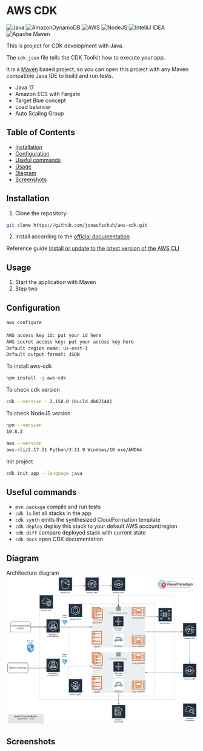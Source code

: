# AWS CDK 

![Java](https://img.shields.io/badge/java-%23ED8B00.svg?style=for-the-badge&logo=openjdk&logoColor=white)
![AmazonDynamoDB](https://img.shields.io/badge/Amazon%20DynamoDB-4053D6?style=for-the-badge&logo=Amazon%20DynamoDB&logoColor=white)
![AWS](https://img.shields.io/badge/AWS-%23FF9900.svg?style=for-the-badge&logo=amazon-aws&logoColor=white)
![NodeJS](https://img.shields.io/badge/node.js-6DA55F?style=for-the-badge&logo=node.js&logoColor=white)
![IntelliJ IDEA](https://img.shields.io/badge/IntelliJIDEA-000000.svg?style=for-the-badge&logo=intellij-idea&logoColor=white)
![Apache Maven](https://img.shields.io/badge/Apache%20Maven-C71A36?style=for-the-badge&logo=Apache%20Maven&logoColor=white)

This is project for CDK development with Java.

The `cdk.json` file tells the CDK Toolkit how to execute your app.

It is a [Maven](https://maven.apache.org/) based project, so you can open this project with any Maven compatible Java IDE to build and run tests.

- Java 17
- Amazon ECS with Fargate 
- Target Blue concept
- Load balancer
- Auto Scaling Group

## Table of Contents

- [Installation](#installation)
- [Configuration](#configuration)
- [Useful commands](#useful-commands)
- [Usage](#usage)
- [Diagram](#diagram)
- [Screenshots](#screenshots)

## Installation

1. Clone the repository:

```bash
git clone https://github.com/jonasfschuh/aws-cdk.git
```

2. Install according to the [official documentation](https://docs.aws.amazon.com/cdk/latest/guide/work-with-cdk-java.html)

Reference guide [Install or update to the latest version of the AWS CLI](https://docs.aws.amazon.com/cli/latest/userguide/getting-started-install.html)

## Usage

1. Start the application with Maven
2. Step two 

## Configuration 

```bash
aws configure

AWS access key id: put your id here 
AWS secret access key: put your access key here
Default region name: us-east-1 
Default output format: JSON 
```

To install aws-cdk
```bash
npm install -g aws-cdk
```

To check cdk version 
```bash 
cdk --version - 2.158.0 (build 4b8714d) 
```

To check NodeJS version 
```bash
npm --version 
10.8.3
```

```bash
aws --version
aws-cli/2.17.51 Python/3.11.9 Windows/10 exe/AMD64
```

Init project
```bash
cdk init app --language java
``` 

## Useful commands

* `mvn package`     compile and run tests
* `cdk ls`          list all stacks in the app
* `cdk synth`       emits the synthesized CloudFormation template
* `cdk deploy`      deploy this stack to your default AWS account/region
* `cdk diff`        compare deployed stack with current state
* `cdk docs`        open CDK documentation


## Diagram

Architecture diagram
![](https://github.com/jonasfschuh/aws-cdk/blob/master/docs/img/AWS%20CDK_v2.png?raw=true&sanitize=true)


## Screenshots








